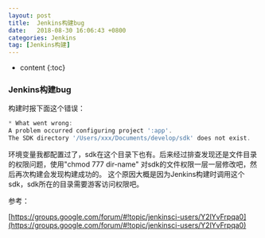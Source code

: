 ```yaml
---
layout: post
title:  Jenkins构建bug
date:   2018-08-30 16:06:43 +0800
categories: Jenkins
tag: [Jenkins构建]
---
```


* content
{:toc}



### Jenkins构建bug
构建时报下面这个错误：

```javascript
* What went wrong:
A problem occurred configuring project ':app'.
The SDK directory '/Users/xxx/Documents/develop/sdk' does not exist.
```

环境变量我都配置过了，sdk在这个目录下也有。后来经过排查发现还是文件目录的权限问题，使用"chmod 777 dir-name" 对sdk的文件权限一层一层修改吧，然后再次构建会发现构建成功的。
这个原因大概是因为Jenkins构建时调用这个sdk，sdk所在的目录需要游客访问权限吧。

参考：

[https://groups.google.com/forum/#!topic/jenkinsci-users/Y2lYvFrpqa0](https://groups.google.com/forum/#!topic/jenkinsci-users/Y2lYvFrpqa0)

